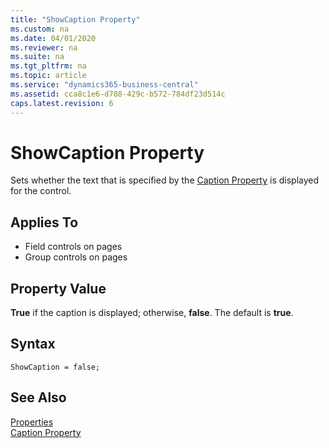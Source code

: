 ```yaml
---
title: "ShowCaption Property"
ms.custom: na
ms.date: 04/01/2020
ms.reviewer: na
ms.suite: na
ms.tgt_pltfrm: na
ms.topic: article
ms.service: "dynamics365-business-central"
ms.assetid: cca8c1e6-d788-429c-b572-784df23d514c
caps.latest.revision: 6
---
```


 

# ShowCaption Property
Sets whether the text that is specified by the [Caption Property](devenv-caption-property.md) is displayed for the control.  

## Applies To  
 - Field controls on pages  
 - Group controls on pages

## Property Value  
 **True** if the caption is displayed; otherwise, **false**. The default is **true**.  

## Syntax
```
ShowCaption = false;
```

## See Also  
 [Properties](devenv-properties.md)   
 [Caption Property](devenv-caption-property.md)    

